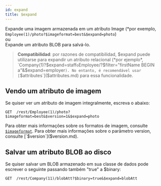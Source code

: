 ```yaml
---
id: expand
title: $expand
---
```


Expande uma imagem armazenada em um atributo Image (\*por exemplo, `Employee(1)/photo?$imageformat=best&$expand=photo`)<br/>
ou<br/>
Expande um atributo BLOB para salvá-lo.

> **Compatibilidad**: por razones de compatibilidad, $expand puede utilizarse para expandir un atributo relacional (*por ejemplo*, `Company(1)?$expand=staff` o `Employee/?$filter="firstName BEGIN a"&$expand=employer`). No entanto, é recomendável usar [`$attributes`]($attributes.md) para essa funcionalidade.

## Vendo um atributo de imagem

Se quiser ver um atributo de imagem integralmente, escreva o abaixo:

`GET  /rest/Employee(1)/photo?$imageformat=best&$version=1&$expand=photo`

Para obter mais informações sobre os formatos de imagem, consulte [`$imageformat`]($imageformat.md). Para obter mais informações sobre o parâmetro version, consulte [`$version`]($version.md).

## Salvar um atributo BLOB ao disco

Se quiser salvar um BLOB armazenado em sua classe de dados pode escrever o seguinte passando também "true" a $binary:

`GET  /rest/Company(11)/blobAtt?$binary=true&$expand=blobAtt`
